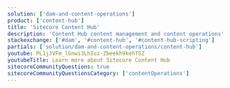 ```yaml
---
solution: ['dam-and-content-operations']
product: ['content-hub']
title: 'Sitecore Content Hub'
description: 'Content Hub content management and content operations'
stackexchange: ['#dam', '#content-hub', '#content-hub-scripting']
partials: ['solution/dam-and-content-operations/content-hub']
youtube: PL1jJVFm_lGnwi3LhIuz-Zbeekh9kehTSZ
youtubeTitle: Learn more about Sitecore Content Hub
sitecoreCommunityQuestions: true
sitecoreCommunityQuestionsCategory: ['contentOperations']
---
```

